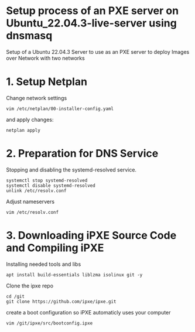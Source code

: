 # Setup process of an PXE server on Ubuntu_22.04.3-live-server using dnsmasq
Setup of a Ubuntu 22.04.3 Server to use as an PXE server to deploy Images over Network with two networks

#  1. Setup Netplan

   Change network settings
   ````
   vim /etc/netplan/00-installer-config.yaml
   ````
   and apply changes:
   ````
   netplan apply
   ````

#  2. Preparation for DNS Service

   Stopping and disabling the systemd-resolved service.
   ````
   systemctl stop systemd-resolved
   systemctl disable systemd-resolved
   unlink /etc/resolv.conf
   ````

   Adjust nameservers
   ````
   vim /etc/resolv.conf
   ````


#  3. Downloading iPXE Source Code and Compiling iPXE

   Installing needed tools and libs
   ````
   apt install build-essentials liblzma isolinux git -y
   ````

   Clone the ipxe repo

   ````
   cd /git
   git clone https://github.com/ipxe/ipxe.git
   ````

   create a boot configuration so iPXE automaticly uses your computer

   ````
   vim /git/ipxe/src/bootconfig.ipxe
   ````
